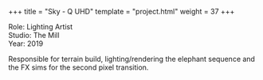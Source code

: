 +++
title = "Sky - Q UHD"
template = "project.html"
weight = 37
+++

Role: Lighting Artist  
Studio: The Mill  
Year: 2019  

Responsible for terrain build, lighting/rendering the elephant sequence and the FX sims for the second pixel transition.
